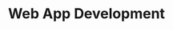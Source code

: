 ---
title: "Web App Development"
description: "The purpose of the course, for the student, is to acquire practical experience in development using web technologies. The class studies the evolution and milestones that web development had since its beginning, from both technologies point of view and new requirements of apps. Along with several projects to practice the learned technologies."

people:
  - marioLinares

term: 2016-20

layout: project
# image: /img/project-images/closed.png
---